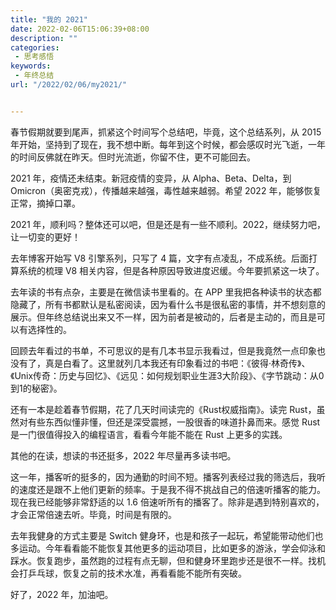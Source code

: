 ```yaml
---
title: "我的 2021"
date: 2022-02-06T15:06:39+08:00
description: ""
categories:
 - 思考感悟
keywords:
 - 年终总结
url: "/2022/02/06/my2021/"


---
```


春节假期就要到尾声，抓紧这个时间写个总结吧，毕竟，这个总结系列，从 2015 年开始，坚持到了现在，我不想中断。每年到这个时候，都会感叹时光飞逝，一年的时间反佛就在昨天。但时光流逝，你留不住，更不可能回去。

2021 年，疫情还未结束。新冠疫情的变异，从 Alpha、Beta、Delta，到 Omicron（奥密克戎），传播越来越强，毒性越来越弱。希望 2022 年，能够恢复正常，摘掉口罩。

2021 年，顺利吗？整体还可以吧，但是还是有一些不顺利。2022，继续努力吧，让一切变的更好！

去年博客开始写 V8 引擎系列，只写了 4 篇，文字有点凌乱，不成系统。后面打算系统的梳理 V8 相关内容，但是各种原因导致进度迟缓。今年要抓紧这一块了。

去年读的书有点杂，主要是在微信读书里看的。在 APP 里我把各种读书的状态都隐藏了，所有书都默认是私密阅读，因为看什么书是很私密的事情，并不想刻意的展示。但年终总结说出来又不一样，因为前者是被动的，后者是主动的，而且是可以有选择性的。

回顾去年看过的书单，不可思议的是有几本书显示我看过，但是我竟然一点印象也没有了，真是白看了。这里就列几本我还有印象看过的书吧：《彼得·林奇传》、《Unix传奇：历史与回忆》、《远见：如何规划职业生涯3大阶段》、《字节跳动：从0到1的秘密》。

还有一本是趁着春节假期，花了几天时间读完的《Rust权威指南》。读完 Rust，虽然对有些东西似懂非懂，但还是深受震撼，一股很香的味道扑鼻而来。感觉 Rust 是一门很值得投入的编程语言，看看今年能不能在 Rust 上更多的实践。

其他的在读，想读的书还挺多，2022 年尽量再多读书吧。

这一年，播客听的挺多的，因为通勤的时间不短。播客列表经过我的筛选后，我听的速度还是跟不上他们更新的频率。于是我不得不挑战自己的倍速听播客的能力。现在我已经能够非常舒适的以 1.6 倍速听所有的播客了。除非是遇到特别喜欢的，才会正常倍速去听。毕竟，时间是有限的。

去年我健身的方式主要是 Switch 健身环，也是和孩子一起玩，希望能带动他们也多运动。今年看看能不能恢复其他更多的运动项目，比如更多的游泳，学会仰泳和踩水。恢复跑步，虽然跑的过程有点无聊，但和健身环里跑步还是很不一样。找机会打乒乓球，恢复之前的技术水准，再看看能不能所有突破。

好了，2022 年，加油吧。